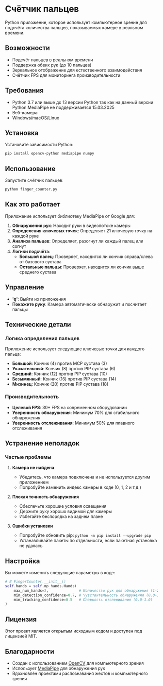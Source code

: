 # Счётчик пальцев

Python приложение, которое использует компьютерное зрение для подсчёта количества пальцев, показываемых камере в реальном времени.

## Возможности

- Подсчёт пальцев в реальном времени
- Поддержка обеих рук (до 10 пальцев)
- Зеркальное отображение для естественного взаимодействия
- Счётчик FPS для мониторинга производительности

## Требования

- Python 3.7 или выше до 13 версии Python так как на данный версии Python MediaPipe не поддерживается 15.03.2025
- Веб-камера
- Windows/macOS/Linux

## Установка

Установите зависимости Python:
```bash
pip install opencv-python mediapipe numpy
```

## Использование

Запустите счётчик пальцев:
```bash
python finger_counter.py
```

## Как это работает

Приложение использует библиотеку MediaPipe от Google для:

1. **Обнаружения рук**: Находит руки в видеопотоке камеры
2. **Определения ключевых точек**: Определяет 21 ключевую точку на каждой руке
3. **Анализа пальцев**: Определяет, разогнут ли каждый палец или согнут
4. **Логики подсчёта**: 
   - **Большой палец**: Проверяет, находится ли кончик справа/слева от базового сустава
   - **Остальные пальцы**: Проверяет, находится ли кончик выше среднего сустава

## Управление

- **'q'**: Выйти из приложения
- **Покажите руку**: Камера автоматически обнаружит и посчитает пальцы

## Технические детали

### Логика определения пальцев

Приложение использует следующие ключевые точки для каждого пальца:
- **Большой**: Кончик (4) против MCP сустава (3)
- **Указательный**: Кончик (8) против PIP сустава (6)
- **Средний**: Кончик (12) против PIP сустава (10)  
- **Безымянный**: Кончик (16) против PIP сустава (14)
- **Мизинец**: Кончик (20) против PIP сустава (18)

### Производительность

- **Целевой FPS**: 30+ FPS на современном оборудовании
- **Уверенность обнаружения**: Минимум 70% для стабильного обнаружения
- **Уверенность отслеживания**: Минимум 50% для плавного отслеживания

## Устранение неполадок

### Частые проблемы

1. **Камера не найдена**
   - Убедитесь, что камера подключена и не используется другим приложением
   - Попробуйте изменить индекс камеры в коде (0, 1, 2 и т.д.)

2. **Плохая точность обнаружения**
   - Обеспечьте хорошие условия освещения
   - Держите руку хорошо видимой для камеры
   - Избегайте беспорядка на заднем плане

3. **Ошибки установки**
   - Попробуйте обновить pip: `python -m pip install --upgrade pip`
   - Устанавливайте пакеты по отдельности, если пакетная установка не удалась

## Настройка

Вы можете изменить следующие параметры в коде:

```python
# В FingerCounter.__init__()
self.hands = self.mp_hands.Hands(
    max_num_hands=2,              # Количество рук для обнаружения (1-2)
    min_detection_confidence=0.7, # Чувствительность обнаружения (0.0-1.0)
    min_tracking_confidence=0.5   # Плавность отслеживания (0.0-1.0)
)
```

## Лицензия

Этот проект является открытым исходным кодом и доступен под лицензией MIT.

## Благодарности

- Создан с использованием [OpenCV](https://opencv.org/) для компьютерного зрения
- Использует [MediaPipe](https://mediapipe.dev/) для обнаружения рук
- Вдохновлён проектами распознавания жестов и компьютерного зрения